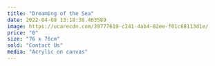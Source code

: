 ```yaml
---
title: "Dreaming of the Sea"
date: 2022-04-09 13:18:38.463589
image: https://ucarecdn.com/39777619-c241-4ab4-82ee-f01c68113d1e/
price: "0"
size: "76 x 76cm"
sold: "Contact Us"
media: "Acrylic on canvas"
---
```


